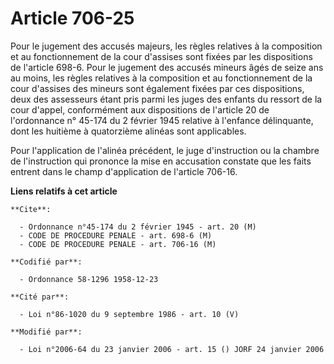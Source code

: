 # Article 706-25

Pour le jugement des accusés majeurs, les règles relatives à la composition et au fonctionnement de la cour d'assises sont
fixées par les dispositions de l'article 698-6. Pour le jugement des accusés mineurs âgés de seize ans au moins, les règles
relatives à la composition et au fonctionnement de la cour d'assises des mineurs sont également fixées par ces dispositions,
deux des assesseurs étant pris parmi les juges des enfants du ressort de la cour d'appel, conformément aux dispositions de
l'article 20 de l'ordonnance n° 45-174 du 2 février 1945 relative à l'enfance délinquante, dont les huitième à quatorzième
alinéas sont applicables.

Pour l'application de l'alinéa précédent, le juge d'instruction ou la chambre de l'instruction qui prononce la mise en
accusation constate que les faits entrent dans le champ d'application de l'article 706-16.

**Liens relatifs à cet article**

	**Cite**:

	  - Ordonnance n°45-174 du 2 février 1945 - art. 20 (M)
	  - CODE DE PROCEDURE PENALE - art. 698-6 (M)
	  - CODE DE PROCEDURE PENALE - art. 706-16 (M)

	**Codifié par**:

	  - Ordonnance 58-1296 1958-12-23

	**Cité par**:

	  - Loi n°86-1020 du 9 septembre 1986 - art. 10 (V)

	**Modifié par**:

	  - Loi n°2006-64 du 23 janvier 2006 - art. 15 () JORF 24 janvier 2006
